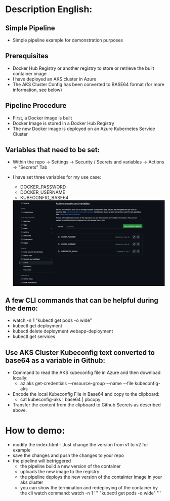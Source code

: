 # Description English:
## Simple Pipeline
* Simple pipeline example for demonstration purposes

## Prerequisites
* Docker Hub Registry or another registry to store or retrieve the built container image
* I have deployed an AKS cluster in Azure
* The AKS Cluster Config has been converted to BASE64 format (for more information, see below)

## Pipeline Procedure
* First, a Docker image is built
* Docker Image is stored in a Docker Hub Registry
* The new Docker image is deployed on an Azure Kubernetes Service Cluster

## Variables that need to be set:
* Within the repo -> Settings -> Security / Secrets and variables -> Actions -> "Secrets" Tab
* I have set three variables for my use case:
  * DOCKER_PASSWORD
  * DOCKER_USERNAME
  * KUBECONFIG_BASE64
  
  <img src="media/simple-pipeline-secrets-vars.png"/>

## A few CLI commands that can be helpful during the demo:
* watch -n 1 "kubectl get pods -o wide"
* kubectl get deployment
* kubectl delete deployment webapp-deployment
* kubectl get services

## Use AKS Cluster Kubeconfig text converted to base64 as a variable in Github:
* Command to read the AKS kubeconfig file in Azure and then download locally:
  * az aks get-credentials --resource-group <rg-name> --name <aks-name> --file kubeconfig-aks
* Encode the local Kubeconfig File in Base64 and copy to the clipboard:
  * cat kubeconfig-aks | base64 | pbcopy
* Transfer the content from the clipboard to Github Secrets as described above.

# How to demo:
* modify the index.html - Just change the version from v1 to v2 for example
* save the changes and push the changes to your repo
* the pipeline will betriggered
  * the pipeline build a new version of the container
  * uploads the new image to the registry
  * the pipeline deploys the new version of the containter image in your aks cluster
  * you can show the termination and redeploying of the container by the cli watch command: watch -n 1 ''' "kubectl get pods -o wide" '''


